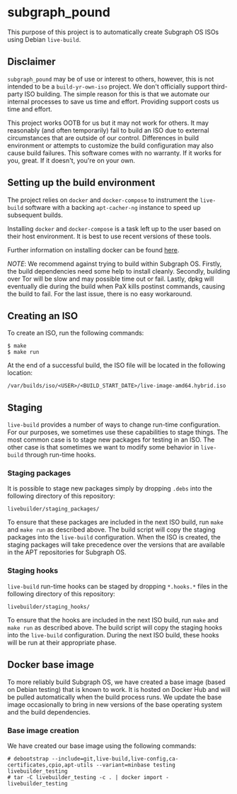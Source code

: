 # subgraph_pound

This purpose of this project is to automatically create Subgraph OS ISOs using 
Debian `live-build`. 

## Disclaimer

`subgraph_pound` may be of use or interest to others, however, this is not 
intended to be a `build-yr-own-iso` project. We don't officially support
third-party ISO building. The simple reason for this is that we automate our
internal processes to save us time and effort. Providing support costs us time
and effort. 

This project works OOTB for us but it may not work for others. It may reasonably
(and often temporarily) fail to build an ISO due to external circumstances that
are outside of our control. Differences in build environment or attempts to
customize the build configuration may also cause build failures. This software
comes with no warranty. If it works for you, great. If it doesn't, you're on
your own.

## Setting up the build environment

The project relies on `docker` and `docker-compose` to instrument the
`live-build` software with a backing `apt-cacher-ng` instance to speed up
subsequent builds. 

Installing `docker` and `docker-compose` is a task left up to the user based on 
their host environment. It is best to use recent versions of these tools. 

Further information on installing docker can be found [here](https://docs.docker.com/engine/installation/).

*NOTE*: We recommend against trying to build within Subgraph OS. Firstly, the 
build dependencies need some help to install cleanly. Secondly, building over 
Tor will be slow and may possible time out or fail. Lastly, dpkg will eventually
die during the build when PaX kills postinst commands, causing the build to fail. 
For the last issue, there is no easy workaround.

## Creating an ISO

To create an ISO, run the following commands:
```
$ make
$ make run
```

At the end of a successful build, the ISO file will be located in the following
location:
```
/var/builds/iso/<USER>/<BUILD_START_DATE>/live-image-amd64.hybrid.iso
```

## Staging

`live-build` provides a number of ways to change run-time configuration. For our
purposes, we sometimes use these capabilities to stage things. The most common
case is to stage new packages for testing in an ISO. The other case is that
sometimes we want to modify some behavior in `live-build` through run-time
hooks.

### Staging packages

It is possible to stage new packages simply by dropping `.debs` into the
following directory of this repository:
```
livebuilder/staging_packages/
```

To ensure that these packages are included in the next ISO build, run `make` and 
`make run` as described above. The build script will copy the staging packages
into the `live-build` configuration. When the ISO is created, the staging
packages will take precedence over the versions that are available in the APT
repositories for Subgraph OS.

### Staging hooks

`live-build` run-time hooks can be staged by dropping `*.hooks.*` files in the
following directory of this repository:
```
livebuilder/staging_hooks/
```

To ensure that the hooks are included in the next ISO build, run `make` and
`make run` as described above. The build script will copy the staging hooks into
the `live-build` configuration. During the next ISO build, these hooks will be
run at their appropriate phase.

## Docker base image

To more reliably build Subgraph OS, we have created a base image (based on
Debian testing) that is known to work. It is hosted on Docker Hub and will be
pulled automatically when the build process runs. We update the base image
occasionally to bring in new versions of the base operating system and the build
dependencies.

### Base image creation

We have created our base image using the following commands:
```
# debootstrap --include=git,live-build,live-config,ca-certificates,cpio,apt-utils --variant=minbase testing livebuilder_testing
# tar -C livebuilder_testing -c . | docker import - livebuilder_testing
```


